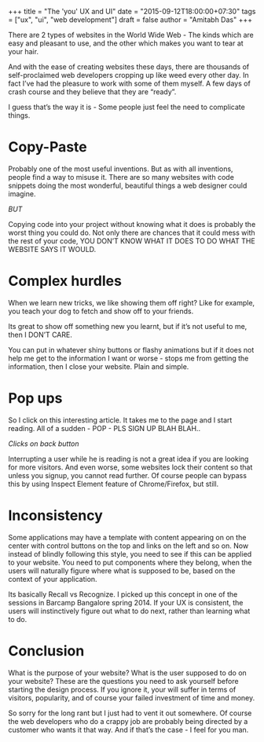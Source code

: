 +++
title = "The 'you' UX and UI"
date = "2015-09-12T18:00:00+07:30"
tags = ["ux", "ui", "web development"]
draft = false
author = "Amitabh Das"
+++

There are 2 types of websites in the World Wide Web - The kinds which are easy and pleasant to use, and the other which makes you want to tear at your hair.

And with the ease of creating websites these days, there are thousands of self-proclaimed web developers cropping up like weed every other day. In fact I’ve had the pleasure to work with some of them myself. A few days of crash course and they believe that they are “ready”.

I guess that’s the way it is - Some people just feel the need to complicate things.

# Copy-Paste

Probably one of the most useful inventions. But as with all inventions, people find a way to misuse it.
There are so many websites with code snippets doing the most wonderful, beautiful things a web designer could imagine.

_BUT_

Copying code into your project without knowing what it does is probably the worst thing you could do. Not only there are chances that it could mess with the rest of your code, YOU DON’T KNOW WHAT IT DOES TO DO WHAT THE WEBSITE SAYS IT WOULD.

# Complex hurdles

When we learn new tricks, we like showing them off right? Like for example, you teach your dog to fetch and show off to your friends.

Its great to show off something new you learnt, but if it’s not useful to me, then I DON’T CARE.

You can put in whatever shiny buttons or flashy animations but if it does not help me get to the information I want or worse - stops me from getting the information, then I close your website. Plain and simple.

# Pop ups
So I click on this interesting article. It takes me to the page and I start reading. All of a sudden - POP - PLS SIGN UP BLAH BLAH..

_*Clicks on back button*_

Interrupting a user while he is reading is not a great idea if you are looking for more visitors. And even worse, some websites lock their content so that unless you signup, you cannot read further. Of course people can bypass this by using Inspect Element feature of Chrome/Firefox, but still.

# Inconsistency
Some applications may have a template with content appearing on on the center with control buttons on the top and links on the left and so on. Now instead of blindly following this style, you need to see if this can be applied to your website. You need to put components where they belong, when the users will naturally figure where what is supposed to be, based on the context of your application.

Its basically Recall vs Recognize. I picked up this concept in one of the sessions in Barcamp Bangalore spring 2014. If your UX is consistent, the users will instinctively figure out what to do next, rather than learning what to do.

# Conclusion
What is the purpose of your website? What is the user supposed to do on your website? 
These are the questions you need to ask yourself before starting the design process. If you ignore it, your will suffer in terms of visitors, popularity, and of course your failed investment of time and money.

So sorry for the long rant but I just had to vent it out somewhere. Of course the web developers who do a crappy job are probably being directed by a customer who wants it that way. And if that’s the case - I feel for you man.
